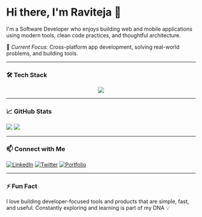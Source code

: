 # Hi there, I'm Raviteja 👋

I'm a Software Developer who enjoys building web and mobile applications using modern tools, clean code practices, and thoughtful architecture.

🚀 *Current Focus:* Cross-platform app development, solving real-world problems, and building tools.

---

### 🛠️ Tech Stack

<p align="center">
  <img src="https://skillicons.dev/icons?i=js,ts,react,remix,vue,reactnative,expo,nodejs,express,nest,html,css,tailwind,postgres,mongodb,mysql,prisma,typeorm" />
</p>

---

### 📈 GitHub Stats

<p align="left">
  <img src="https://github-readme-stats.vercel.app/api?username=ravitejas-tech&show_icons=true&theme=radical" />
  <img src="https://github-readme-streak-stats.herokuapp.com/?user=ravitejas-tech&theme=radical" />
</p>

---

### 📫 Connect with Me

[![LinkedIn](https://img.shields.io/badge/LinkedIn-%230077B5.svg?style=for-the-badge&logo=linkedin&logoColor=white)](https://www.linkedin.com/in/raviteja-salva-8a1464272/)
[![Twitter](https://img.shields.io/badge/Twitter-%231DA1F2.svg?style=for-the-badge&logo=twitter&logoColor=white)](https://twitter.com/YOUR-HANDLE)
[![Portfolio](https://img.shields.io/badge/Portfolio-%23FF5722.svg?style=for-the-badge&logo=web&logoColor=white)](https://your-website.com)

---

### ⚡ Fun Fact

I love building developer-focused tools and products that are simple, fast, and useful. Constantly exploring and learning is part of my DNA 💡
